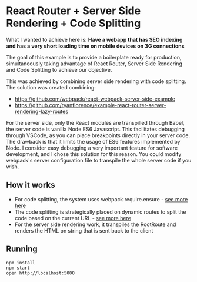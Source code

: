 React Router + Server Side Rendering + Code Splitting
=====================================================

What I wanted to achieve here is:
**Have a webapp that has SEO indexing and has a very short loading time on mobile devices on 3G connections**

The goal of this example is to provide a boilerplate ready for
production, simultaneously taking advantage of React Router, 
Server Side Rendering and Code Splitting to achieve our objective.

This was achieved by combining server side rendering with code splitting.
The solution was created combining:
* https://github.com/webpack/react-webpack-server-side-example
* https://github.com/ryanflorence/example-react-router-server-rendering-lazy-routes


For the server side, only the React modules are transpilled through Babel, 
the server code is vanilla Node ES6 Javascript. This facilitates debugging
through VSCode, as you can place breakpoints directly in your server code.
The drawback is that it limits the usage of ES6 features implemented by Node.
I consider easy debugging a very important feature for software development,
and I chose this solution for this reason. You could modify webpack's server 
configuration file to transpile the whole server code if you wish.

## How it works
* For code splitting, the system uses webpack require.ensure - [see more here](https://webpack.github.io/docs/code-splitting.html)
* The code splitting is strategically placed on dynamic routes to split the code based on the current URL - [see more here](https://github.com/ReactTraining/react-router/blob/master/docs/guides/DynamicRouting.md)
* For the server side rendering work, it transpiles the RootRoute and renders the HTML on string that is sent back to the client

## Running

```
npm install
npm start
open http://localhost:5000
```

